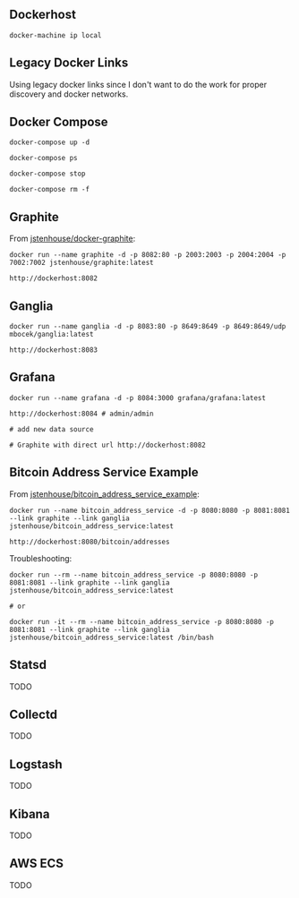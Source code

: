 
## Dockerhost

```
docker-machine ip local
```


## Legacy Docker Links

Using legacy docker links since I don't want to do the work for proper discovery and docker networks.


## Docker Compose

```
docker-compose up -d

docker-compose ps

docker-compose stop

docker-compose rm -f
```


## Graphite

From [jstenhouse/docker-graphite](https://github.com/jstenhouse/docker-graphite):

```
docker run --name graphite -d -p 8082:80 -p 2003:2003 -p 2004:2004 -p 7002:7002 jstenhouse/graphite:latest
```

```
http://dockerhost:8082
```


## Ganglia

```
docker run --name ganglia -d -p 8083:80 -p 8649:8649 -p 8649:8649/udp mbocek/ganglia:latest
```

```
http://dockerhost:8083
```


## Grafana

```
docker run --name grafana -d -p 8084:3000 grafana/grafana:latest
```

```
http://dockerhost:8084 # admin/admin

# add new data source

# Graphite with direct url http://dockerhost:8082
```


## Bitcoin Address Service Example

From [jstenhouse/bitcoin_address_service_example](https://github.com/jstenhouse/bitcoin_address_service_example):

```
docker run --name bitcoin_address_service -d -p 8080:8080 -p 8081:8081 --link graphite --link ganglia jstenhouse/bitcoin_address_service:latest
```

```
http://dockerhost:8080/bitcoin/addresses
```

Troubleshooting:

```
docker run --rm --name bitcoin_address_service -p 8080:8080 -p 8081:8081 --link graphite --link ganglia jstenhouse/bitcoin_address_service:latest

# or

docker run -it --rm --name bitcoin_address_service -p 8080:8080 -p 8081:8081 --link graphite --link ganglia jstenhouse/bitcoin_address_service:latest /bin/bash
```


## Statsd

TODO


## Collectd

TODO


## Logstash

TODO


## Kibana

TODO


## AWS ECS

TODO

